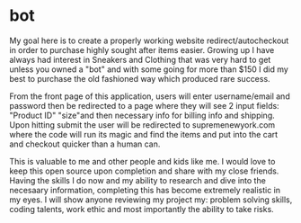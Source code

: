 # bot

My goal here is to create a properly working website redirect/autocheckout in order to purchase highly sought after items easier. Growing up I have always had interest in Sneakers and Clothing that was very hard to get unless you owned a "bot" and with some going for more than $150 I did my best to purchase the old fashioned way which produced rare success. 

From the front page of this application, users will enter username/email and password then be redirected to a page where they will see 2 input fields: "Product ID" "size"and then necessary info for billing info and shipping. Upon hitting submit the user will be redirected to supremenewyork.com where the code will run its magic and find the items and put into the cart and checkout quicker than a human can. 

This is valuable to me and other people and kids like me. I would love to keep this open source upon completion and share with my close friends. Having the skills I do now and my ability to research and dive into the necesaary information, completing this has become extremely realistic in my eyes. I will show anyone reviewing my project my: problem solving skills, coding talents, work ethic and most importantly the ability to take risks. 

